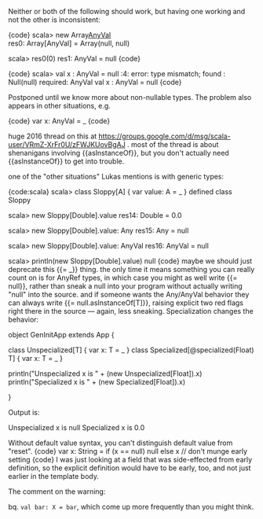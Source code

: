 Neither or both of the following should work, but having one working and not the other is inconsistent:

{code}
scala> new Array[AnyVal](2)   
res0: Array[AnyVal] = Array(null, null)

scala> res0(0)
res1: AnyVal = null
{code}

{code}
scala> val x : AnyVal = null 
<console>:4: error: type mismatch;
 found   : Null(null)
 required: AnyVal
       val x : AnyVal = null
{code}


Postponed until we know more about non-nullable types. The problem also appears in other situations, e.g.

{code}
var x: AnyVal = _
{code}

huge 2016 thread on this at https://groups.google.com/d/msg/scala-user/VRmZ-XrFr0U/zFWJKUovBgAJ . most of the thread is about shenanigans involving {{asInstanceOf}}, but you don't actually need {{asInstanceOf}} to get into trouble.

one of the "other situations" Lukas mentions is with generic types:

{code:scala}
scala> class Sloppy[A] { var value: A = _ }
defined class Sloppy

scala> new Sloppy[Double].value
res14: Double = 0.0

scala> new Sloppy[Double].value: Any
res15: Any = null

scala> new Sloppy[Double].value: AnyVal
res16: AnyVal = null

scala> println(new Sloppy[Double].value)
null
{code}
maybe we should just deprecate this {{= _}} thing. the only time it means something you can really count on is for AnyRef types, in which case you might as well write {{= null}}, rather than sneak a null into your program without actually writing "null" into the source. and if someone wants the Any/AnyVal behavior they can always write {{= null.asInstanceOf[T]}}, raising explicit two red flags right there in the source — again, less sneaking.
Specialization changes the behavior:

object GenInitApp extends App {

  class Unspecialized[T] { var x: T = _ }
  class Specialized[@specialized(Float) T] { var x: T = _ }

  println("Unspecialized x is " + (new Unspecialized[Float]).x)
  println("Specialized x is " + (new Specialized[Float]).x)

}

  Output is:

Unspecialized x is null
Specialized x is 0.0


Without default value syntax, you can't distinguish default value from "reset".
{code}
var x: String = if (x == null) null else x  // don't munge early setting
{code}
I was just looking at a field that was side-effected from early definition, so the explicit definition would have to be early, too, and not just earlier in the template body.

The comment on the warning:

bq. `val bar: X = bar`, which come up more frequently than you might think.
